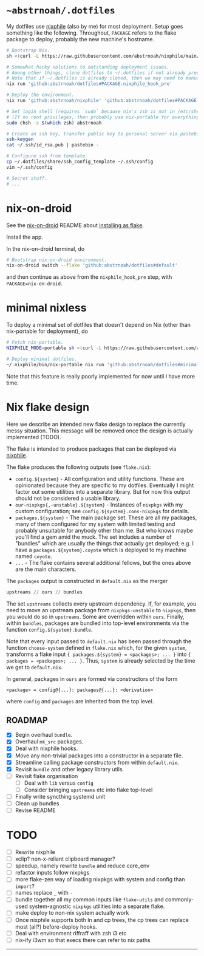 # `~abstrnoah/.dotfiles`

My dotfiles use [nixphile] (also by me) for most deployment. Setup goes
something like the following. Throughout, `PACKAGE` refers to the flake package
to deploy, probably the new machine's hostname.

```sh
# Bootstrap Nix.
sh <(curl -L https://raw.githubusercontent.com/abstrnoah/nixphile/main/nixphile)

# Somewhat hacky solutions to outstanding deployment issues.
# Among other things, clone dotfiles to ~/.dotfiles if not already present.
# Note that if ~/.dotfiles is already cloned, then we may need to manually pull.
nix run 'github:abstrnoah/dotfiles#PACKAGE.nixphile_hook_pre'

# Deploy the environment.
nix run 'github:abstrnoah/nixphile' 'github:abstrnoah/dotfiles#PACKAGE'

# Set login shell (requires `sudo` because nix's zsh is not in /etc/shells).
# (If no root privileges, then probably use nix-portable for everything anyway.)
sudo chsh -s $(which zsh) abstrnoah

# Create an ssh key, transfer public key to personal server via pastebin.
ssh-keygen
cat ~/.ssh/id_rsa.pub | pastebin -

# Configure ssh from template.
cp ~/.dotfiles/share/ssh_config_template ~/.ssh/config
vim ~/.ssh/config

# Secret stuff.
# ...
```

# nix-on-droid

See the [nix-on-droid] README about [installing as
flake][nix-on-droid-readme-flake].

Install the app.

In the nix-on-droid terminal, do

```sh
# Bootstrap nix-on-droid environment.
nix-on-droid switch --flake 'github:abstrnoah/dotfiles#default'
```

and then continue as above from the `nixphile_hook_pre` step, with
`PACKAGE=nix-on-droid`.

# minimal nixless

To deploy a minimal set of dotfiles that doesn't depend on Nix (other than
nix-portable for deployment), do

```sh
# Fetch nix-portable.
NIXPHILE_MODE=portable sh <(curl -L https://raw.githubusercontent.com/abstrnoah/nixphile/main/nixphile)

# Deploy minimal dotfiles.
~/.nixphile/bin/nix-portable nix run 'github:abstrnoah/dotfiles#minimal_nixless'
```

Note that this feature is really poorly implemented for now until I have more
time.

# Nix flake design

Here we describe an intended new flake design to replace the currently messy
situation. This message will be removed once the design is actually implemented
(TODO).

The flake is intended to produce packages that can be deployed via [nixphile].

The flake produces the following outputs (see `flake.nix`):
* `config.${system}` - All configuration and utility functions. These are
  opinionated because they are specific to my dotfiles. Eventually I might
  factor out some utilities into a separate library. But for now this output
  should not be considered a usable library.
* `our-nixpkgs{,-unstable}.${system}` - Instances of `nixpkgs` with my custom
  configuration; see `config.${system}.cons-nixpkgs` for details.
* `packages.${system}` - The main package set. These are all my packages, many
  of them configured for my system with limited testing and probably unsuitable
  for anybody other than me. But who knows maybe you'll find a gem amid the
  muck. The set includes a number of "bundles" which are usually the things that
  actually get deployed; e.g. I have a `packages.${system}.coyote` which is
  deployed to my machine named `coyote`.
* `...` - The flake contains several additional fellows, but the ones above are
  the main characters.

The `packages` output is constructed in `default.nix` as the merger
```nix
upstreams // ours // bundles
```
The set `upstreams` collects every upstream dependency. If, for example, you
need to move an upstream package from `nixpkgs-unstable` to `nixpkgs`, then you
would do so in `upstreams`. Some are overridden within `ours`. Finally, within
`bundles`, packages are bundled into top-level environments via the function
`config.${system}.bundle`.

Note that every input passed to `default.nix` has been passed through the
function `choose-system` defined in `flake.nix` which, for the given `system`,
transforms a flake input `{ packages.${system} = <packages>; ... }` into `{
packages = <packages>; ... }`. Thus, `system` is already selected by the time we
get to `default.nix`.

In general, packages in `ours` are formed via constructors of the form
```
<package> = config@{...}: packages@{...}: <derivation>
```
where `config` and `packages` are inherited from the top level.


## ROADMAP

* [x] Begin overhaul `bundle`.
* [x] Overhaul `mk_src` packages.
* [x] Deal with nixphile hooks.
* [x] Move any non-trivial packages into a constructor in a separate file.
* [x] Streamline calling package constructors from within `default.nix`.
* [x] Revisit `bundle` and other legacy library utils.
* [ ] Revisit flake organisation
    * [ ] Deal with `lib` versus `config`
    * [ ] Consider bringing `upstreams` etc into flake top-level
* [ ] Finally write syncthing systemd unit
* [ ] Clean up bundles
* [ ] Revise README

# TODO

* [ ] Rewrite nixphile
* [ ] xclip? non-x-reliant clipboard manager?
* [ ] speedup, namely rewrite `bundle` and reduce core_env
* [ ] refactor inputs follow nixpkgs
* [ ] more flake-zen way of loading nixpkgs with system and config than
  `import`?
* [ ] names replace `_` with `-`
* [ ] bundle together all my common inputs like `flake-utils` and commonly-used
  system-agnostic `nixpkgs` utilities into a separate flake.
* [ ] make deploy to non-nix system actually work
* [ ] Once nixphile supports both ln and cp trees, the cp trees can replace most
  (all?) before-deploy hooks.
* [ ] Deal with environment riffraff with zsh i3 etc
* [ ] nix-ify i3wm so that execs there can refer to nix paths

---

[nixphile]: https://github.com/abstrnoah/nixphile
[nix-on-droid]: https://github.com/t184256/nix-on-droid
[nix-on-droid-readme-flake]: https://github.com/t184256/nix-on-droid#nix-flakes
[nixpkgs]: https://github.com/NixOS/nixpkgs/
[flake-utils]: https://github.com/numtide/flake-utils/
